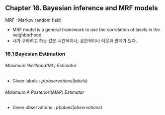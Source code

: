 ## Chapter 16. Bayesian inference and MRF models

MRF : Markov random field 
* MRF model is a general framework to use the correlation of lavels in the neighborhood
* 내가 구하려고 하는 값은 시간적이나, 공간적이나 이웃과 관계가 있다. 

### 16.1 Bayesian Estimation

###### Maximum likelihood(ML) Estimator
* Given labels : $p(observations|labels)$

###### Maximum A Posteriori(MAP) Estimator
* Given observations : $p(labels|observations)$




